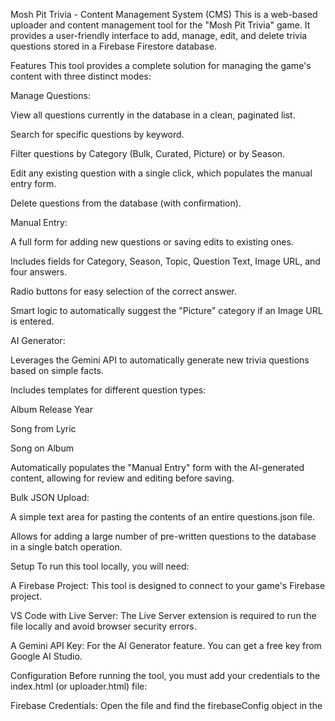 Mosh Pit Trivia - Content Management System (CMS)
This is a web-based uploader and content management tool for the "Mosh Pit Trivia" game. It provides a user-friendly interface to add, manage, edit, and delete trivia questions stored in a Firebase Firestore database.

Features
This tool provides a complete solution for managing the game's content with three distinct modes:

Manage Questions:

View all questions currently in the database in a clean, paginated list.

Search for specific questions by keyword.

Filter questions by Category (Bulk, Curated, Picture) or by Season.

Edit any existing question with a single click, which populates the manual entry form.

Delete questions from the database (with confirmation).

Manual Entry:

A full form for adding new questions or saving edits to existing ones.

Includes fields for Category, Season, Topic, Question Text, Image URL, and four answers.

Radio buttons for easy selection of the correct answer.

Smart logic to automatically suggest the "Picture" category if an Image URL is entered.

AI Generator:

Leverages the Gemini API to automatically generate new trivia questions based on simple facts.

Includes templates for different question types:

Album Release Year

Song from Lyric

Song on Album

Automatically populates the "Manual Entry" form with the AI-generated content, allowing for review and editing before saving.

Bulk JSON Upload:

A simple text area for pasting the contents of an entire questions.json file.

Allows for adding a large number of pre-written questions to the database in a single batch operation.

Setup
To run this tool locally, you will need:

A Firebase Project: This tool is designed to connect to your game's Firebase project.

VS Code with Live Server: The Live Server extension is required to run the file locally and avoid browser security errors.

A Gemini API Key: For the AI Generator feature. You can get a free key from Google AI Studio.

Configuration
Before running the tool, you must add your credentials to the index.html (or uploader.html) file:

Firebase Credentials: Open the file and find the firebaseConfig object in the <script> section. Paste your configuration object from your Firebase project settings.

Gemini API Key: In the same script, find the apiKey constant inside the generateButton.addEventListener function and paste your Gemini API key.

How to Use
Open your project folder in VS Code.

Right-click on the index.html (or uploader.html) file and select "Open with Live Server".

The tool will open in your browser, ready to use.

Use the tabs at the top to switch between managing existing questions, adding new ones manually, or generating them with AI.
